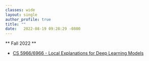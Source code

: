 ```yaml
---
classes: wide
layout: single
author_profile: true
title: ""
date:   2022-08-19 09:28:29 -0800
---
```


** Fall 2022 **

* [CS 5966/6966 - Local Explanations for Deep Learning Models](https://utah-explainability-fall22.github.io/)
